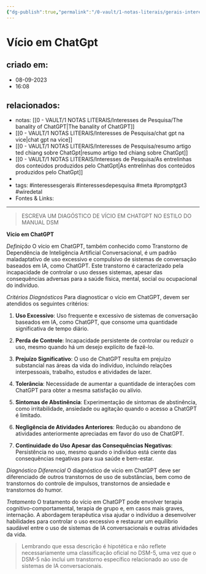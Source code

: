 ```yaml
---
{"dg-publish":true,"permalink":"/0-vault/1-notas-literais/gerais-interesses/vicio-em-chat-gpt/","tags":["interessesgerais","interessesdepesquisa","meta","promptgpt3","wiredetal"],"dgHomeLink":true,"dgShowLocalGraph":true,"dgShowFileTree":true,"dgEnableSearch":true,"noteIcon":""}
---
```


# Vício em ChatGpt

## criado em: 
- 08-09-2023
- 16:08
## relacionados:
- notas: [[0 - VAULT/1 NOTAS LITERAIS/Interesses de Pesquisa/The banality of ChatGPT\|The banality of ChatGPT]]
- [[0 - VAULT/1 NOTAS LITERAIS/Interesses de Pesquisa/chat gpt na vice\|chat gpt na vice]]
- [[0 - VAULT/1 NOTAS LITERAIS/Interesses de Pesquisa/resumo artigo ted chiang sobre ChatGpt\|resumo artigo ted chiang sobre ChatGpt]]
- [[0 - VAULT/1 NOTAS LITERAIS/Interesses de Pesquisa/As entrelinhas dos conteúdos produzidos pelo ChatGpt\|As entrelinhas dos conteúdos produzidos pelo ChatGpt]]
- 
- tags: #interessesgerais #interessesdepesquisa #meta #promptgpt3 #wiredetal
- Fontes & Links: 
---
> ESCREVA UM DIAGÓSTICO DE VÍCIO EM CHATGPT NO ESTILO DO MANUAL DSM


**Vício em ChatGPT**

*Definição*
O vício em ChatGPT, também conhecido como Transtorno de Dependência de Inteligência Artificial Conversacional, é um padrão maladaptativo de uso excessivo e compulsivo de sistemas de conversação baseados em IA, como ChatGPT. Este transtorno é caracterizado pela incapacidade de controlar o uso desses sistemas, apesar das consequências adversas para a saúde física, mental, social ou ocupacional do indivíduo.

*Critérios Diagnósticos*
Para diagnosticar o vício em ChatGPT, devem ser atendidos os seguintes critérios:

1. **Uso Excessivo**: Uso frequente e excessivo de sistemas de conversação baseados em IA, como ChatGPT, que consome uma quantidade significativa de tempo diário.

2. **Perda de Controle**: Incapacidade persistente de controlar ou reduzir o uso, mesmo quando há um desejo explícito de fazê-lo.

3. **Prejuízo Significativo**: O uso de ChatGPT resulta em prejuízo substancial nas áreas da vida do indivíduo, incluindo relações interpessoais, trabalho, estudos e atividades de lazer.

4. **Tolerância**: Necessidade de aumentar a quantidade de interações com ChatGPT para obter a mesma satisfação ou alívio.

5. **Sintomas de Abstinência**: Experimentação de sintomas de abstinência, como irritabilidade, ansiedade ou agitação quando o acesso a ChatGPT é limitado.

6. **Negligência de Atividades Anteriores**: Redução ou abandono de atividades anteriormente apreciadas em favor do uso de ChatGPT.

7. **Continuidade do Uso Apesar das Consequências Negativas**: Persistência no uso, mesmo quando o indivíduo está ciente das consequências negativas para sua saúde e bem-estar.

*Diagnóstico Diferencial*
O diagnóstico de vício em ChatGPT deve ser diferenciado de outros transtornos de uso de substâncias, bem como de transtornos do controle de impulsos, transtornos de ansiedade e transtornos do humor.

*Tratamento*
O tratamento do vício em ChatGPT pode envolver terapia cognitivo-comportamental, terapia de grupo e, em casos mais graves, internação. A abordagem terapêutica visa ajudar o indivíduo a desenvolver habilidades para controlar o uso excessivo e restaurar um equilíbrio saudável entre o uso de sistemas de IA conversacionais e outras atividades da vida.

>Lembrando que essa descrição é hipotética e não reflete necessariamente uma classificação oficial no DSM-5, uma vez que o DSM-5 não inclui um transtorno específico relacionado ao uso de sistemas de IA conversacionais.